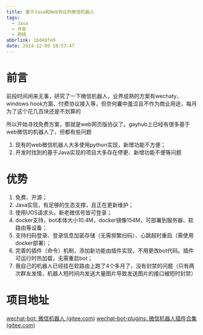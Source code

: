 ```yaml
---
title: 基于Java和Web协议的微信机器人
tags:
  - Java
  - 开发
  - 网络
abbrlink: 1bd49fe9
date: 2024-12-09 18:57:47
---
```


# 前言

前段时间闲来无事，研究了一下微信机器人，业界成熟的方案有wechaty、windows hook方案、付费协议接入等，但奈何囊中羞涩且不作为商业用途，每月为了这个花几百块还是不划算的

所以开始寻找免费方案，那就是web网页版协议了。gayhub上已经有很多基于web微信的机器人了，但都有些问题

1. 现有的web微信机器人大多使用python实现，新增功能不方便；
2. 开发时找到的基于Java实现的项目大多存在停更、新增功能不便等问题

# 优势

1. 免费、开源；
2. Java实现，有足够的生态支撑，且正在更新维护；
3. 使用UOS请求头，新老微信号皆可登录；
4. docker支持，bot本体大小10.4M，docker镜像154M，可部署到服务器、软路由等设备；
5. 支持扫码登录、登录信息加密存储（无需频繁扫码）、心跳超时重启（需使用docker部署）；
6. 完善的插件（命令）机制，添加新功能由插件实现，不用更改bot代码。插件可运行时热加载，无需重启bot；
7. 我自己的机器人已经挂在软路由上跑了4个多月了，没有封禁的问题（只有两次群友发情，机器人短时间内发送大量图片导致发送图片的接口被短时封禁）

# 项目地址

[wechat-bot: 微信机器人 (gitee.com)](https://gitee.com/ilooli/wechat-bot)
[wechat-bot-plugins: 微信机器人插件合集 (gitee.com)](https://gitee.com/ilooli/wechat-bot-plugins)
